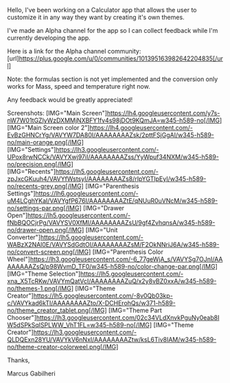 Hello, I've been working on a Calculator app that allows the user to customize it in any way they want by creating it's own themes. 

I've made an Alpha channel for the app so I can collect feedback while I'm currently developing the app. 

Here is a link for the Alpha channel community: [url]https://plus.google.com/u/0/communities/101395163982642204835[/url]

Note: the formulas section is not yet implemented and the conversion only works for Mass, speed and temperature right now.

Any feedback would be greatly appreciated!

Screenshots:
[IMG="Main Screen"]https://lh4.googleusercontent.com/y7s-nW7W01tGZlyWzDXMMjNXBFY1fv4s98jDOt9KQmJA=w345-h589-no[/IMG] [IMG="Main Screen color 2"]https://lh4.googleusercontent.com/-EvBzGHNCrYg/VAVYW7DA80I/AAAAAAAAZsk/2pttFSjGgAI/w345-h589-no/main-orange.png[/IMG] [IMG="Settings"]https://lh3.googleusercontent.com/-UPox8rwNCCk/VAVYXwj97iI/AAAAAAAAZss/YyWpuf34NXM/w345-h589-no/precision.png[/IMG] [IMG="Recents"]https://lh5.googleusercontent.com/-zpJxcGKuuh4/VAVYfWstsyI/AAAAAAAAZs8/rIpYGTIpEyI/w345-h589-no/recents-grey.png[/IMG] [IMG="Parenthesis Settings"]https://lh6.googleusercontent.com/-uM4LCghYKaI/VAVYgfP676I/AAAAAAAAZtE/qNUuR0uVNcM/w345-h589-no/settings-par.png[/IMG] [IMG="Drawer Open"]https://lh5.googleusercontent.com/-fNbBQOCjrPg/VAVYSV0XfMI/AAAAAAAAZsU/9gf4ZvhqnsA/w345-h589-no/drawer-open.png[/IMG] [IMG="Unit Converter"]https://lh5.googleusercontent.com/-WABzX2NAl0E/VAVYSdGdtOI/AAAAAAAAZsM/F2OkNNriJ6A/w345-h589-no/convert-screen.png[/IMG] [IMG="Parenthesis Color Wheel"]https://lh3.googleusercontent.com/-6_77geWjA_s/VAVYSg7OJnI/AAAAAAAAZsQ/p98WvmD_TF0/w345-h589-no/color-change-par.png[/IMG] [IMG="Theme Selection"]https://lh5.googleusercontent.com/-xna_X5TcRKw/VAVYmQatVcI/AAAAAAAAZuQ/x2y8vBZ0xxA/w345-h589-no/themes-1.png[/IMG] [IMG="Theme Creator"]https://lh5.googleusercontent.com/-8v0Qb03kp-c/VAVYkad6kTI/AAAAAAAAZto/X-DCHErohQs/w371-h589-no/theme_creator_tablet.png[/IMG] [IMG="Theme Part Chooser"]https://lh3.googleusercontent.com/02c34VLdXnvkPguNy0eab8IW5dSPkSqISPLWW_VhT1FL=w345-h589-no[/IMG] [IMG="Theme Creator"]https://lh3.googleusercontent.com/-QLDQExn28YU/VAVYkV6nNxI/AAAAAAAAZtw/ksL6Tiv8IAM/w345-h589-no/theme-creator-colorweel.png[/IMG]

Thanks,

Marcus Gabilheri